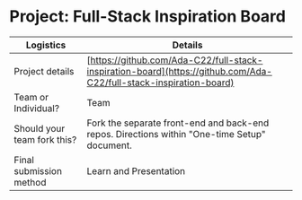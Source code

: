 # Project: Full-Stack Inspiration Board

| Logistics                   | Details                                                                                                            |
| --------------------------- | ------------------------------------------------------------------------------------------------------------------ |
| Project details             | [https://github.com/Ada-C22/full-stack-inspiration-board](https://github.com/Ada-C22/full-stack-inspiration-board) |
| Team or Individual?         | Team                                                                                                               |
| Should your team fork this? | Fork the separate front-end and back-end repos. Directions within "One-time Setup" document.                       |
| Final submission method     | Learn and Presentation                                                                                             |
